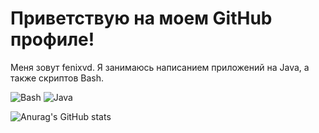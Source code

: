 # Приветствую на моем GitHub профиле!

Меня зовут fenixvd. Я занимаюсь написанием приложений на Java, а также скриптов Bash.

<!--- Демонстрационные картинки --->
![Bash](https://img.icons8.com/?size=64&id=19292&format=png)
![Java](https://img.icons8.com/?size=64&id=Pd2x9GWu9ovX&format=png)

![Anurag's GitHub stats](https://github-readme-stats.vercel.app/api?username=fenixvd&theme=algolia&show_icons=true)

